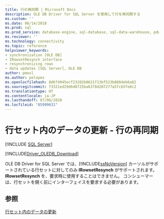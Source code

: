 ```yaml
---
title: 行の再同期 | Microsoft Docs
description: OLE DB Driver for SQL Server を使用して行を再同期する
ms.custom: ''
ms.date: 06/14/2018
ms.prod: sql
ms.prod_service: database-engine, sql-database, sql-data-warehouse, pdw
ms.reviewer: ''
ms.technology: connectivity
ms.topic: reference
helpviewer_keywords:
- synchronization [OLE DB]
- IRowsetResynch interface
- resynchronizing rows
- data updates [SQL Server], OLE DB
author: pmasl
ms.author: pelopes
ms.openlocfilehash: 8d6f4945ecf23202b0621f13bf523b880deb6a82
ms.sourcegitcommit: f3321ed29d6d8725ba6378d207277a57cb5fe8c2
ms.translationtype: HT
ms.contentlocale: ja-JP
ms.lasthandoff: 07/06/2020
ms.locfileid: "85999631"
---
```

# <a name="updating-data-in-rowsets---resynchronizing-rows"></a>行セット内のデータの更新 - 行の再同期
[!INCLUDE [SQL Server](../../../includes/applies-to-version/sql-asdb-asdbmi-asa-pdw.md)]

[!INCLUDE[Driver_OLEDB_Download](../../../includes/driver_oledb_download.md)]

  OLE DB Driver for SQL Server では、[!INCLUDE[ssNoVersion](../../../includes/ssnoversion-md.md)] カーソルがサポートされている行セットに対してのみ **IRowsetResynch** がサポートされます。 **IRowsetResynch** を、要求時に使用することはできません。 コンシューマーは、行セットを開く前にインターフェイスを要求する必要があります。  
  
## <a name="see-also"></a>参照  
 [行セット内のデータの更新](../../oledb/ole-db-rowsets/updating-data-in-rowsets.md)  
  
  
